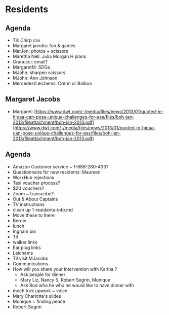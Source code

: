 # Residents

## Agenda

* Til: Chirp csv
* Margaret jacobs: fun & games
* MarJon: photos + scissors
* Maretha Nell: Julia Morgan H plans
* Granucci: email?
* MargaretM: SDGs
* MJohn: sharpen scissors
* MJohn: Ann Johnson
* Mercedes/Leichems: Crenn or Balboa

## Margaret Jacobs

* Margaret: [https://www.dwt.com/-/media/files/news/2013/01/quoted-in-hipaa-can-pose-unique-challenges-for-ass/files/boh-jan-2013/fileattachment/boh-jan-2013.pdf](https://www.dwt.com/-/media/files/news/2013/01/quoted-in-hipaa-can-pose-unique-challenges-for-ass/files/boh-jan-2013/fileattachment/boh-jan-2013.pdf)

## Agenda

* Amazon Customer service ~ 1-888-280-4331
* Questionnaire for new residents: Maureen
* WorxHub rejections
* Taxi voucher process?
* $20 vouchers?
* Zoom ~ transcribe?
* Out & About Captains
* TV instructions
* clean up 1-residents-info.md
* Move these to there
* Bernie
* lunch
* Ingham bio
* Til
* walker links
* Ear plug links
* Leichems
* Til visit MJacobs
* Communications
* How will you share your intervention with Karina ?
    * Ask people for dinner
    * Mary Liz, Nancy S, Robert Segrin, Monique
    * Ask Rod who he who he would like to have dinner with
* mech turk upwork ~ voice
* Mary Charlotte's slides
* Monique ~ finding peace
* Robert Segrin